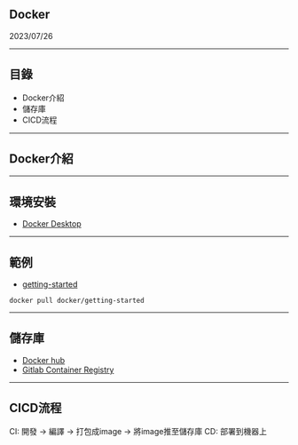## Docker
2023/07/26

---

## 目錄
* Docker介紹
* 儲存庫
* CICD流程

---

## Docker介紹

---

## 環境安裝
* [Docker Desktop](https://www.docker.com/)

---

## 範例
* [getting-started](https://hub.docker.com/r/docker/getting-started)

`docker pull docker/getting-started`


---

## 儲存庫
* [Docker hub](https://hub.docker.com/)
* [Gitlab Container Registry](https://gitlab.cnyes.cool/anue/frontend/fe-cnyes/container_registry)

---

## CICD流程
CI: 開發 → 編譯 → 打包成image → 將image推至儲存庫
CD: 部署到機器上
<!-- element style="text-align: left" -->